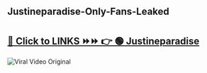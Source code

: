 
 ## Justineparadise-Only-Fans-Leaked

# <h2><a href="https://clipsfans.com/Justineparadise&ref=git">🔗 Click to LINKS ⏩⏩ 👉 🟢 Justineparadise </a></h2>

<a href="https://clipsfans.com/Justineparadise&ref=git" rel="nofollow" data-target="animated-image.originalLink"><img src="https://i.ibb.co.com/xMMVF88/686577567.gif" alt="Viral Video Original" style="max-width: 100%; display: inline-block;" data-target="animated-image.originalImage"></a>
